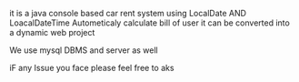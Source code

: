 it is a java console based car rent system using LocalDate AND LoacalDateTime Autometicaly calculate bill of  user
it can be converted into a dynamic web project 

We use mysql DBMS and server as well

iF any Issue you face please feel free to aks
